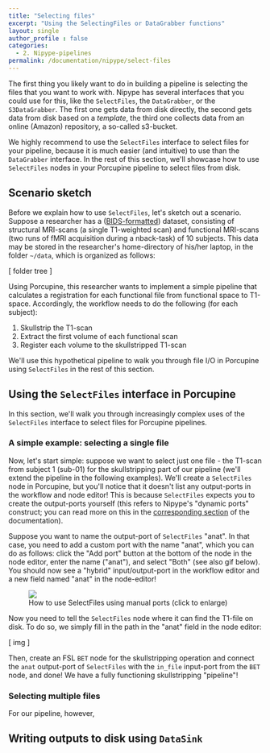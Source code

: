 ```yaml
---
title: "Selecting files"
excerpt: "Using the SelectingFiles or DataGrabber functions"
layout: single
author_profile : false
categories:
  - 2. Nipype-pipelines
permalink: /documentation/nipype/select-files
---
```


The first thing you likely want to do in building a pipeline is selecting the files
that you want to work with. Nipype has several interfaces that you could use for this,
like the `SelectFiles`, the `DataGrabber`, or the `S3DataGrabber`. The first one
gets data from disk directly, the second gets data from disk based on a _template_,
the third one collects data from an online (Amazon) repository, a so-called s3-bucket.

We highly recommend to use the `SelectFiles` interface to select files for
your pipeline, because it is much easier (and intuitive) to use than the
`DataGrabber` interface. In the rest of this section, we'll showcase how to
use `SelectFiles` nodes in your Porcupine pipeline to select files from disk.

## Scenario sketch
Before we explain how to use `SelectFiles`, let's sketch out a scenario.
Suppose a researcher has a ([BIDS-formatted](bids.neuroimaging.io)) dataset,
consisting of structural MRI-scans (a single T1-weighted scan) and functional
MRI-scans (two runs of fMRI acquisition during a nback-task) of 10 subjects.
This data may be stored in the researcher's home-directory of his/her laptop,
in the folder `~/data`, which is organized as follows:

[ folder tree ]

Using Porcupine, this researcher wants to implement a simple pipeline that
calculates a registration for each functional file from functional space to
T1-space. Accordingly, the workflow needs to do the following (for each subject):

1. Skullstrip the T1-scan
2. Extract the first volume of each functional scan
3. Register each volume to the skullstripped T1-scan

We'll use this hypothetical pipeline to walk you through file I/O in
Porcupine using `SelectFiles` in the rest of this section.

## Using the `SelectFiles` interface in Porcupine
In this section, we'll walk you through increasingly complex uses of the
`SelectFiles` interface to select files for Porcupine pipelines.

### A simple example: selecting a single file
Now, let's start simple: suppose we want to select just one file - the T1-scan
from subject 1 (sub-01) for the skullstripping part of our pipeline (we'll extend
the pipeline in the following examples). We'll
create a `SelectFiles` node in Porcupine, but you'll notice that it doesn't list
any output-ports in the workflow and node editor! This is because `SelectFiles`
expects you to create the output-ports yourself (this refers to Nipype's
"dynamic ports" construct; you can read more on this in the
[corresponding section]() of the documentation).

Suppose you want to name the output-port of `SelectFiles` "anat". In that case, you need to
add a custom port with the name "anat", which you can do as follows: click the
"Add port" button at the bottom of the node in the node editor, enter the name
("anat"), and select "Both" (see also gif below). You should now see a "hybrid"
input/output-port in the workflow editor and a new field named "anat" in the
node-editor!

<figure>
	<a href="{{ site.url }}{{ site.baseurl }}/documentation/images/select_files.gif"><img
    src="{{ site.url }}{{ site.baseurl }}/{{ example_path }}/documentation/images/select_files.gif"></a>
	<figcaption>How to use SelectFiles using manual ports (click to enlarge)</figcaption>
</figure>

Now you need to tell the `SelectFiles` node where it can find the T1-file on disk.
To do so, we simply fill in the path in the "anat" field in the node editor:

[ img ]

Then, create an FSL `BET` node for the skullstripping operation and connect
the `anat` output-port of `SelectFiles` with the `in_file` input-port from
the `BET` node, and done! We have a fully functioning skullstripping "pipeline"!

### Selecting multiple files
For our pipeline, however, 

## Writing outputs to disk using `DataSink`
